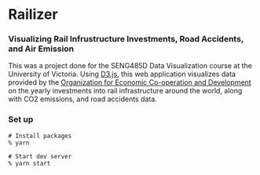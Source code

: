 # Railizer
### Visualizing Rail Infrustructure Investments, Road Accidents, and Air Emission

This was a project done for the SENG485D Data Visualization course at the University of Victoria. Using [D3.js](https://d3js.org/), this web application visualizes data provided by the [Organization for Economic Co-operation and Development](https://data.oecd.org/) on the yearly investments into rail infrastructure around the world, along with CO2 emissions, and road accidents data.


### Set up

```
# Install packages
% yarn

# Start dev server
% yarn start
```
